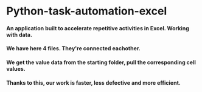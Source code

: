 # Python-task-automation-excel

#### An application built to accelerate repetitive activities in Excel. Working with data.
#### We have here 4 files. They're connected eachother. 
#### We get the value data from the starting folder, pull the corresponding cell values. 
#### Thanks to this, our work is faster, less defective and more efficient.
